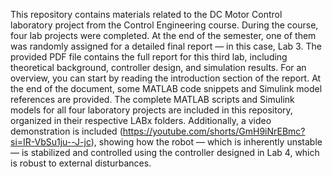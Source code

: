 This repository contains materials related to the DC Motor Control laboratory project from the Control Engineering course.
During the course, four lab projects were completed. At the end of the semester, one of them was randomly assigned for a detailed final report — in this case, Lab 3.
The provided PDF file contains the full report for this third lab, including theoretical background, controller design, and simulation results.
For an overview, you can start by reading the introduction section of the report.
At the end of the document, some MATLAB code snippets and Simulink model references are provided.
The complete MATLAB scripts and Simulink models for all four laboratory projects are included in this repository, organized in their respective LABx folders.
Additionally, a video demonstration is included (https://youtube.com/shorts/GmH9iNrEBmc?si=IR-VbSu1ju--J-jc), showing how the robot — which is inherently unstable — is stabilized and controlled using the controller designed in Lab 4, which is robust to external disturbances.
